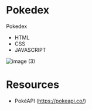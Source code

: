 # Pokedex
Pokedex
* HTML
* CSS
* JAVASCRIPT


![image (3)](https://user-images.githubusercontent.com/83435268/157568735-180c1405-5fb3-4cf2-9ad3-3e731c71ce98.png)

# Resources
* PokéAPI (https://pokeapi.co/)
